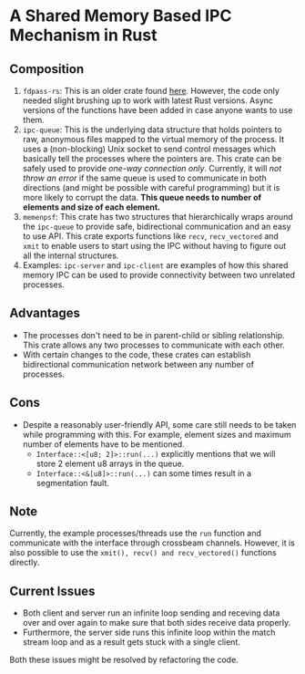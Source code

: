 # A Shared Memory Based IPC Mechanism in Rust

## Composition

1. `fdpass-rs`: This is an older crate found [here](https://github.com/stemjail/fdpass-rs). However, the code only needed slight brushing up to work with latest Rust versions. Async versions of the functions have been added in case anyone wants to use them.
2. `ipc-queue`: This is the underlying data structure that holds pointers to raw, anonymous files mapped to the virtual memory of the process. It uses a (non-blocking) Unix socket to send control messages which basically tell the processes where the pointers are. This crate can be safely used to provide *one-way connection only*. Currently, it will *not throw an error* if the same queue is used to communicate in both directions (and might be possible with careful programming) but it is more likely to corrupt the data. **This queue needs to number of elements and size of each element.**
3. `memenpsf`: This crate has two structures that hierarchically wraps around the `ipc-queue` to provide safe, bidirectional communication and an easy to use API. This crate exports functions like `recv`, `recv_vectored` and `xmit` to enable users to start using the IPC without having to figure out all the internal structures.
4. Examples: `ipc-server` and `ipc-client` are examples of how this shared memory IPC can be used to provide connectivity between two unrelated processes.

## Advantages

- The processes don't need to be in parent-child or sibling relationship. This crate allows any two processes to communicate with each other.
- With certain changes to the code, these crates can establish bidirectional communication network between any number of processes.

## Cons

- Despite a reasonably user-friendly API, some care still needs to be taken while programming with this. For example, element sizes and maximum number of elements have to be mentioned.
  - `Interface::<[u8; 2]>::run(...)` explicitly mentions that we will store 2 element u8 arrays in the queue.
  - `Interface::<&[u8]>::run(...)` can some times result in a segmentation fault.

## Note

Currently, the example processes/threads use the `run` function and communicate with the interface through crossbeam channels. However, it is also possible to use the `xmit(), recv() and recv_vectored()` functions directly.

## Current Issues

- Both client and server run an infinite loop sending and receving data over and over again to make sure that both sides receive data properly.
- Furthermore, the server side runs this infinite loop within the match stream loop and as a result gets stuck with a single client.

Both these issues might be resolved by refactoring the code.
